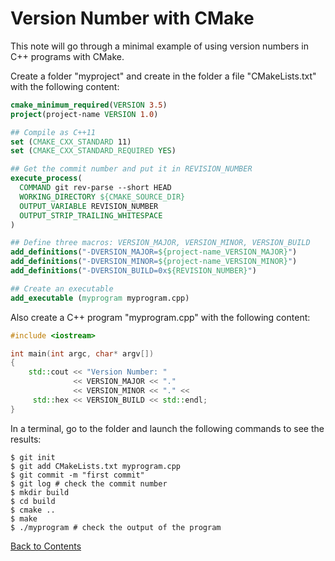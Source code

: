 # Version Number with CMake

This note will go through a minimal example of using version numbers in C++ programs with CMake.

Create a folder "myproject" and create in the folder a file "CMakeLists.txt" with the following content:
```cmake
cmake_minimum_required(VERSION 3.5)
project(project-name VERSION 1.0)

## Compile as C++11
set (CMAKE_CXX_STANDARD 11)
set (CMAKE_CXX_STANDARD_REQUIRED YES)

## Get the commit number and put it in REVISION_NUMBER
execute_process(
  COMMAND git rev-parse --short HEAD
  WORKING_DIRECTORY ${CMAKE_SOURCE_DIR}
  OUTPUT_VARIABLE REVISION_NUMBER
  OUTPUT_STRIP_TRAILING_WHITESPACE
)

## Define three macros: VERSION_MAJOR, VERSION_MINOR, VERSION_BUILD
add_definitions("-DVERSION_MAJOR=${project-name_VERSION_MAJOR}")
add_definitions("-DVERSION_MINOR=${project-name_VERSION_MINOR}")
add_definitions("-DVERSION_BUILD=0x${REVISION_NUMBER}")

## Create an executable
add_executable (myprogram myprogram.cpp)
```
Also create a C++ program "myprogram.cpp" with the following content:
```C++
#include <iostream>

int main(int argc, char* argv[])
{
    std::cout << "Version Number: "
              << VERSION_MAJOR << "." 
              << VERSION_MINOR << "." << 
     std::hex << VERSION_BUILD << std::endl;
}
```
In a terminal, go to the folder and launch the following commands to see the results:
```shell
$ git init
$ git add CMakeLists.txt myprogram.cpp
$ git commit -m "first commit"
$ git log # check the commit number
$ mkdir build
$ cd build
$ cmake ..
$ make
$ ./myprogram # check the output of the program
```


[Back to Contents](./README.md)
